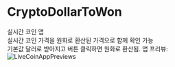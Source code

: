 # CryptoDollarToWon
실시간 코인 앱  
실시간 코인 가격을 원화로 환산된 가격으로 함께 확인 가능  
기본값 달러로 받아지고 버튼 클릭하면 원화로 환산됨. 
앱 프리뷰: 
![LiveCoinAppPreviews](https://user-images.githubusercontent.com/90740892/175232662-19c175b2-357d-4097-b82c-c8c02fdf654d.gif)
